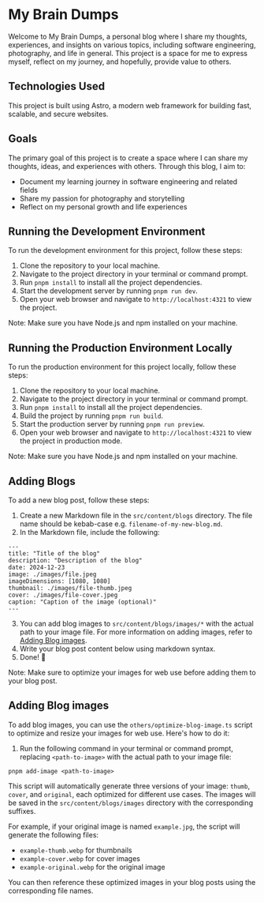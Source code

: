 # My Brain Dumps

Welcome to My Brain Dumps, a personal blog where I share my thoughts, experiences, and insights on various topics, including software engineering, photography, and life in general. This project is a space for me to express myself, reflect on my journey, and hopefully, provide value to others.

## Technologies Used

This project is built using Astro, a modern web framework for building fast, scalable, and secure websites.

## Goals

The primary goal of this project is to create a space where I can share my thoughts, ideas, and experiences with others. Through this blog, I aim to:

* Document my learning journey in software engineering and related fields
* Share my passion for photography and storytelling
* Reflect on my personal growth and life experiences

## Running the Development Environment

To run the development environment for this project, follow these steps:

1. Clone the repository to your local machine.
2. Navigate to the project directory in your terminal or command prompt.
3. Run `pnpm install` to install all the project dependencies.
4. Start the development server by running `pnpm run dev`.
5. Open your web browser and navigate to `http://localhost:4321` to view the project.

Note: Make sure you have Node.js and npm installed on your machine.

## Running the Production Environment Locally

To run the production environment for this project locally, follow these steps:

1. Clone the repository to your local machine.
2. Navigate to the project directory in your terminal or command prompt.
3. Run `pnpm install` to install all the project dependencies.
4. Build the project by running `pnpm run build`.
5. Start the production server by running `pnpm run preview`.
6. Open your web browser and navigate to `http://localhost:4321` to view the project in production mode.

Note: Make sure you have Node.js and npm installed on your machine.

## Adding Blogs

To add a new blog post, follow these steps:

1. Create a new Markdown file in the `src/content/blogs` directory. The file name should be kebab-case e.g. `filename-of-my-new-blog.md`.
2. In the Markdown file, include the following:

```
---
title: "Title of the blog"
description: "Description of the blog"
date: 2024-12-23
image: ./images/file.jpeg
imageDimensions: [1080, 1080]
thumbnail: ./images/file-thumb.jpeg
cover: ./images/file-cover.jpeg
caption: "Caption of the image (optional)"
---
```
3. You can add blog images to `src/content/blogs/images/*` with the actual path to your image file. For more information on adding images, refer to [Adding Blog images](#adding-blog-images).
4. Write your blog post content below using markdown syntax.
6. Done! 🎉

Note: Make sure to optimize your images for web use before adding them to your blog post.

## Adding Blog images

To add blog images, you can use the `others/optimize-blog-image.ts` script to optimize and resize your images for web use. Here's how to do it:

1. Run the following command in your terminal or command prompt, replacing `<path-to-image>` with the actual path to your image file:
```
pnpm add-image <path-to-image>
```
This script will automatically generate three versions of your image: `thumb`, `cover`, and `original`, each optimized for different use cases. The images will be saved in the `src/content/blogs/images` directory with the corresponding suffixes.

For example, if your original image is named `example.jpg`, the script will generate the following files:
* `example-thumb.webp` for thumbnails
* `example-cover.webp` for cover images
* `example-original.webp` for the original image

You can then reference these optimized images in your blog posts using the corresponding file names.

